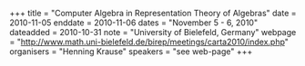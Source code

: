 +++
title = "Computer Algebra in Representation Theory of Algebras"
date = 2010-11-05
enddate = 2010-11-06
dates = "November 5 - 6, 2010"
dateadded = 2010-10-31
note = "University of Bielefeld, Germany"
webpage = "http://www.math.uni-bielefeld.de/birep/meetings/carta2010/index.php"
organisers = "Henning Krause"
speakers = "see web-page"
+++
